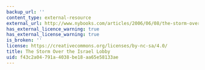```yaml
---
backup_url: ''
content_type: external-resource
external_url: http://www.nybooks.com/articles/2006/06/08/the-storm-over-the-israel-lobby/
has_external_licence_warning: true
has_external_license_warning: true
is_broken: ''
license: https://creativecommons.org/licenses/by-nc-sa/4.0/
title: The Storm Over the Israel Lobby
uid: f43c2a04-791a-4038-be18-aa65e58133ae
---
```

